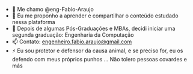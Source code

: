 - 👋 Me chamo @eng-Fabio-Araujo
- 👀 Eu me proponho a aprender e compartilhar o conteúdo estudado nessa plataforma
- 🌱 Depois de algumas Pós-Graduações e MBAs, decidi iniciar uma segunda graduação: Engenharia da Computação
- 📫 Contato: engenheiro.fabio.araujo@gmail.com
- ⚡ Eu sou protetor e defensor da causa animal, e se preciso for, eu os defendo com meus próprios punhos ... Não tolero pessoas covardes e más

<!---
eng-Fabio-Araujo/eng-Fabio-Araujo is a ✨ special ✨ repository because its `README.md` (this file) appears on your GitHub profile.
You can click the Preview link to take a look at your changes.
--->
